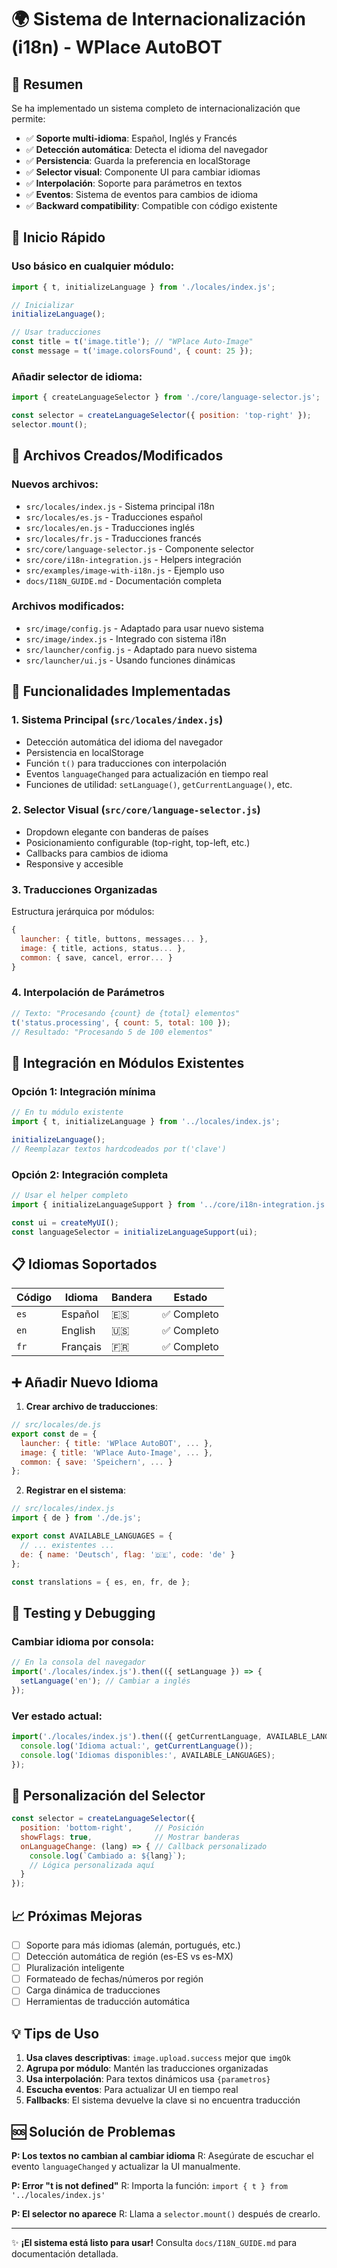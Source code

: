 # 🌍 Sistema de Internacionalización (i18n) - WPlace AutoBOT

## 📖 Resumen

Se ha implementado un sistema completo de internacionalización que permite:

- ✅ **Soporte multi-idioma**: Español, Inglés y Francés
- ✅ **Detección automática**: Detecta el idioma del navegador
- ✅ **Persistencia**: Guarda la preferencia en localStorage
- ✅ **Selector visual**: Componente UI para cambiar idiomas
- ✅ **Interpolación**: Soporte para parámetros en textos
- ✅ **Eventos**: Sistema de eventos para cambios de idioma
- ✅ **Backward compatibility**: Compatible con código existente

## 🚀 Inicio Rápido

### Uso básico en cualquier módulo:

```javascript
import { t, initializeLanguage } from './locales/index.js';

// Inicializar
initializeLanguage();

// Usar traducciones
const title = t('image.title'); // "WPlace Auto-Image"
const message = t('image.colorsFound', { count: 25 });
```

### Añadir selector de idioma:

```javascript
import { createLanguageSelector } from './core/language-selector.js';

const selector = createLanguageSelector({ position: 'top-right' });
selector.mount();
```

## 📁 Archivos Creados/Modificados

### Nuevos archivos:
- `src/locales/index.js` - Sistema principal i18n
- `src/locales/es.js` - Traducciones español
- `src/locales/en.js` - Traducciones inglés  
- `src/locales/fr.js` - Traducciones francés
- `src/core/language-selector.js` - Componente selector
- `src/core/i18n-integration.js` - Helpers integración
- `src/examples/image-with-i18n.js` - Ejemplo uso
- `docs/I18N_GUIDE.md` - Documentación completa

### Archivos modificados:
- `src/image/config.js` - Adaptado para usar nuevo sistema
- `src/image/index.js` - Integrado con sistema i18n
- `src/launcher/config.js` - Adaptado para nuevo sistema
- `src/launcher/ui.js` - Usando funciones dinámicas

## 🎯 Funcionalidades Implementadas

### 1. Sistema Principal (`src/locales/index.js`)
- Detección automática del idioma del navegador
- Persistencia en localStorage
- Función `t()` para traducciones con interpolación
- Eventos `languageChanged` para actualización en tiempo real
- Funciones de utilidad: `setLanguage()`, `getCurrentLanguage()`, etc.

### 2. Selector Visual (`src/core/language-selector.js`)
- Dropdown elegante con banderas de países
- Posicionamiento configurable (top-right, top-left, etc.)
- Callbacks para cambios de idioma
- Responsive y accesible

### 3. Traducciones Organizadas
Estructura jerárquica por módulos:
```javascript
{
  launcher: { title, buttons, messages... },
  image: { title, actions, status... },
  common: { save, cancel, error... }
}
```

### 4. Interpolación de Parámetros
```javascript
// Texto: "Procesando {count} de {total} elementos"
t('status.processing', { count: 5, total: 100 });
// Resultado: "Procesando 5 de 100 elementos"
```

## 🔧 Integración en Módulos Existentes

### Opción 1: Integración mínima
```javascript
// En tu módulo existente
import { t, initializeLanguage } from '../locales/index.js';

initializeLanguage();
// Reemplazar textos hardcodeados por t('clave')
```

### Opción 2: Integración completa
```javascript
// Usar el helper completo
import { initializeLanguageSupport } from '../core/i18n-integration.js';

const ui = createMyUI();
const languageSelector = initializeLanguageSupport(ui);
```

## 📋 Idiomas Soportados

| Código | Idioma | Bandera | Estado |
|--------|--------|---------|--------|
| `es` | Español | 🇪🇸 | ✅ Completo |
| `en` | English | 🇺🇸 | ✅ Completo |
| `fr` | Français | 🇫🇷 | ✅ Completo |

## ➕ Añadir Nuevo Idioma

1. **Crear archivo de traducciones**:
```javascript
// src/locales/de.js
export const de = {
  launcher: { title: 'WPlace AutoBOT', ... },
  image: { title: 'WPlace Auto-Image', ... },
  common: { save: 'Speichern', ... }
};
```

2. **Registrar en el sistema**:
```javascript
// src/locales/index.js
import { de } from './de.js';

export const AVAILABLE_LANGUAGES = {
  // ... existentes ...
  de: { name: 'Deutsch', flag: '🇩🇪', code: 'de' }
};

const translations = { es, en, fr, de };
```

## 🧪 Testing y Debugging

### Cambiar idioma por consola:
```javascript
// En la consola del navegador
import('./locales/index.js').then(({ setLanguage }) => {
  setLanguage('en'); // Cambiar a inglés
});
```

### Ver estado actual:
```javascript
import('./locales/index.js').then(({ getCurrentLanguage, AVAILABLE_LANGUAGES }) => {
  console.log('Idioma actual:', getCurrentLanguage());
  console.log('Idiomas disponibles:', AVAILABLE_LANGUAGES);
});
```

## 🎨 Personalización del Selector

```javascript
const selector = createLanguageSelector({
  position: 'bottom-right',     // Posición
  showFlags: true,              // Mostrar banderas
  onLanguageChange: (lang) => { // Callback personalizado
    console.log(`Cambiado a: ${lang}`);
    // Lógica personalizada aquí
  }
});
```

## 📈 Próximas Mejoras

- [ ] Soporte para más idiomas (alemán, portugués, etc.)
- [ ] Detección automática de región (es-ES vs es-MX)
- [ ] Pluralización inteligente
- [ ] Formateado de fechas/números por región
- [ ] Carga dinámica de traducciones
- [ ] Herramientas de traducción automática

## 💡 Tips de Uso

1. **Usa claves descriptivas**: `image.upload.success` mejor que `imgOk`
2. **Agrupa por módulo**: Mantén las traducciones organizadas
3. **Usa interpolación**: Para textos dinámicos usa `{parametros}`
4. **Escucha eventos**: Para actualizar UI en tiempo real
5. **Fallbacks**: El sistema devuelve la clave si no encuentra traducción

## 🆘 Solución de Problemas

**P: Los textos no cambian al cambiar idioma**
R: Asegúrate de escuchar el evento `languageChanged` y actualizar la UI manualmente.

**P: Error "t is not defined"**
R: Importa la función: `import { t } from '../locales/index.js'`

**P: El selector no aparece**
R: Llama a `selector.mount()` después de crearlo.

---

✨ **¡El sistema está listo para usar!** Consulta `docs/I18N_GUIDE.md` para documentación detallada.
